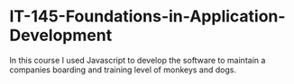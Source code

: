 # IT-145-Foundations-in-Application-Development

In this course I used Javascript to develop the software to maintain a companies boarding and training level of monkeys and dogs. 
